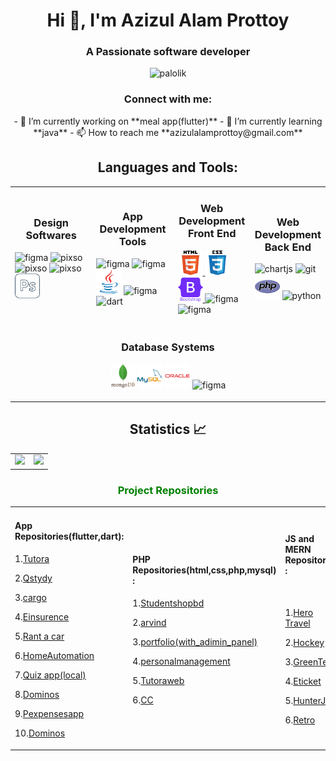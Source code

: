 <h1 align="center">Hi 👋, I'm Azizul Alam Prottoy</h1>
<h3 align="center">A Passionate software developer</h3>
<p  align="center"> <img src="https://komarev.com/ghpvc/?username=palolik&label=Profile%20views&color=0e75b6&style=flat" alt="palolik" /> </p>
<h3 align="center">Connect with me:</h3>
<p align="center"> 
- 🔭 I’m currently working on **meal app(flutter)**
- 🌱 I’m currently learning **java**
- 📫 How to reach me **azizulalamprottoy@gmail.com**
</p>
<h2 align="center">Languages and Tools:</h2>
<table align="center"  width="100%">    
<tr><td>
    <p align="center">
    <h3 align="center">Design Softwares</h3>
    <a><img src="https://www.vectorlogo.zone/logos/figma/figma-icon.svg" alt="figma" width="40" height="40" /> </a>
    <a><img src="https://cms.pixso.net/images/download/px-logo.png" alt="pixso" width="40" height="40" /> </a>
    <a><img src="https://www.vectorlogo.zone/logos/adobe_illustrator/adobe_illustrator-icon.svg" alt="pixso" width="40" height="40" /> </a>
    <a><img src="https://seeklogo.com/images/A/adobe-xd-logo-64364E3A24-seeklogo.com.png" alt="pixso" width="40" height="40" /> </a>
  <a > <img src="https://raw.githubusercontent.com/devicons/devicon/master/icons/photoshop/photoshop-line.svg" alt="photoshop" width="40" height="40" /></a>            
</p></td>
<td>
    <p align="center">
    <h3 align="center">App Development Tools</h3>
    <a><img src="https://upload.wikimedia.org/wikipedia/commons/thumb/c/c1/Android_Studio_icon_%282023%29.svg/2048px-Android_Studio_icon_%282023%29.svg.png" alt="figma" width="40" height="40" /> </a>
    <a><img src="https://cdn.worldvectorlogo.com/logos/arduino-1.svg" alt="figma" width="40" height="40" /> </a>
    <a ><img src="https://raw.githubusercontent.com/devicons/devicon/master/icons/java/java-original.svg" alt="java" width="40" height="40" /> </a>
    <a><img src="https://www.vectorlogo.zone/logos/flutterio/flutterio-icon.svg" alt="figma" width="40" height="40" /> </a>
    <a><img src="https://www.vectorlogo.zone/logos/dartlang/dartlang-icon.svg" alt="dart" width="40" height="40" /> </a> 
</p>
</td>
<td>
    <p align="center">
    <h3 align="center">Web Development Front End</h3>
    <a href="https://www.w3.org/html/" target="_blank" rel="noreferrer"> <img src="https://raw.githubusercontent.com/devicons/devicon/master/icons/html5/html5-original-wordmark.svg" alt="html5" width="40" height="40" /> </a>
    <a href="https://www.w3schools.com/css/" target="_blank" rel="noreferrer"> <img src="https://raw.githubusercontent.com/devicons/devicon/master/icons/css3/css3-original-wordmark.svg" alt="css3" width="40" height="40" /> </a>
    <a href="https://getbootstrap.com" target="_blank" rel="noreferrer"> <img src="https://raw.githubusercontent.com/devicons/devicon/master/icons/bootstrap/bootstrap-plain-wordmark.svg" alt="bootstrap" width="40" height="40" /> </a>
    <a><img src="https://files.raycast.com/nwt9ncojkvwmjfkaada8upafvpnu" alt="figma" width="40" height="40" /> </a>
    <a><img src="https://avatars.githubusercontent.com/u/76870092?s=280&v=4" alt="figma" width="40" height="40" /> </a>
</p>
</td>
<td>
    <p align="center">
    <h3 align="center">Web Development Back End</h3>
    <a> <img src="https://www.chartjs.org/media/logo-title.svg" alt="chartjs" width="40" height="40" /> </a>
    <a> <img src="https://www.vectorlogo.zone/logos/git-scm/git-scm-icon.svg" alt="git" width="40" height="40" /> </a> 
    <a> <img src="https://raw.githubusercontent.com/devicons/devicon/master/icons/php/php-original.svg" alt="php" width="40" height="40" /> </a> 
   <a><img src="https://www.vhv.rs/dpng/f/456-4562295_library-of-javascript-icon-graphic-freeuse-png-files.png" alt="python" width="40" height="40" /> </a> 
</p>
</td></tr>
<tr ><td colspan="4"  width="100%">
<h3 align="center">Database Systems</h3>
<p   align="center">
<a > <img  src="https://raw.githubusercontent.com/devicons/devicon/master/icons/mongodb/mongodb-original-wordmark.svg"alt="mongodb" width="40" height="40" /> </a> 
<a > <img src="https://raw.githubusercontent.com/devicons/devicon/master/icons/mysql/mysql-original-wordmark.svg" alt="mysql" width="40" height="40" /> </a> 
<a > <img src="https://raw.githubusercontent.com/devicons/devicon/master/icons/oracle/oracle-original.svg" alt="oracle" width="40" height="40" /> </a> 
<a><img src="https://www.vectorlogo.zone/logos/firebase/firebase-icon.svg" alt="figma" width="40" height="40" /> </a>
</p>
</td></tr>
</table>
    <h2 align="center" >Statistics 📈 </h2>
    <table>
    <tr>
        <td><img  src="https://github-readme-stats.vercel.app/api?username=palolik&show_icons=true&theme=tokyonight" /></td>
        <td><img  src="https://github-readme-streak-stats.herokuapp.com/?user=palolik&show_icons=true&theme=tokyonight" /></td>
    </tr>
    </table>
    <h3 align="center" style="color: green;">Project Repositories</h3>
    <table><tr><td>
    <h4>App Repositories(flutter,dart):</h4>
    <p>1.<a href="https://github.com/palolik/tutora-app.git" >Tutora</a></p><p>2.<a href="" >Qstydy</a></p><p>3.<a href="" >cargo</a></p><p>4.<a href="https://github.com/palolik/Einsurenceapp.git" >Einsurence</a></p><p>5.<a href="https://github.com/palolik/rentacar-app.git" >Rant a car</a></p><p>6.<a href="https://github.com/palolik/homeautomation.git" >HomeAutomation</a></p><p>7.<a href="https://github.com/palolik/quizapp.git">Quiz app(local)</a></p><p>8.<a href="https://github.com/palolik/domino.git">Dominos</a></p><p>9.<a href="https://github.com/palolik/Pexpenseapp.git">Pexpensesapp</a></p><p>10.<a href="https://github.com/palolik/domino.git">Dominos</a></p>
    </td><td>
     <h4>PHP Repositories(html,css,php,mysql) :</h4>
    <p>1.<a href="" >Studentshopbd</a></p><p>2.<a href="" >arvind</a></p><p>3.<a href="" >portfolio(with_adimin_panel)</a></p><p>4.<a href="" >personalmanagement</a></p><p>5.<a href="" >Tutoraweb</a></p><p>6.<a href="" >CC</a></p><p></p>
    </td><td>
    <h4>JS and MERN Repositories :</h4><br>
    <p>1.<a href="https://github.com/palolik/travelwebsite">Hero Travel</a></p><p>2.<a href="https://github.com/palolik/hockey" >Hockey</a></p><p>3.<a href="https://github.com/palolik/green-tea" >GreenTea</a></p><p>4.<a href="https://github.com/palolik/eTicket" >Eticket</a></p><p>5.<a href="https://github.com/palolik/hunterjs" >HunterJs</a></p><p>6.<a href="https://github.com/palolik/Retro" >Retro</a></p>
    </td></tr></table>